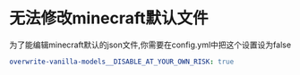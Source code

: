 # 无法修改minecraft默认文件

为了能编辑minecraft默认的json文件,你需要在config.yml中把这个设置设为false

```yaml
overwrite-vanilla-models__DISABLE_AT_YOUR_OWN_RISK: true
```

